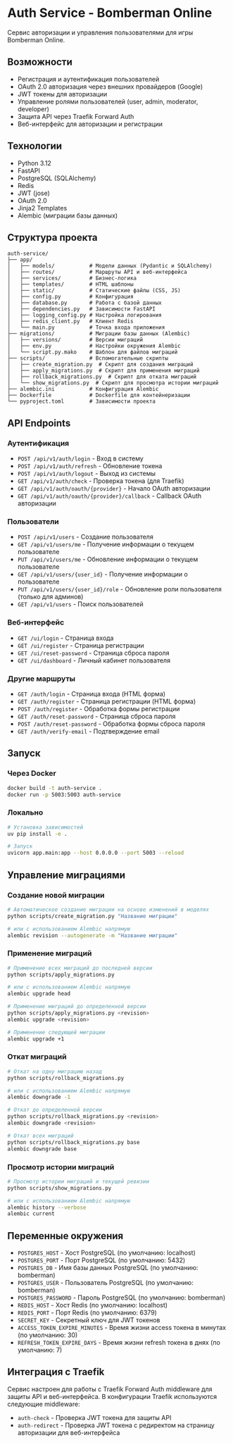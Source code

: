 # Auth Service - Bomberman Online

Сервис авторизации и управления пользователями для игры Bomberman Online.

## Возможности

- Регистрация и аутентификация пользователей
- OAuth 2.0 авторизация через внешних провайдеров (Google)
- JWT токены для авторизации
- Управление ролями пользователей (user, admin, moderator, developer)
- Защита API через Traefik Forward Auth
- Веб-интерфейс для авторизации и регистрации

## Технологии

- Python 3.12
- FastAPI
- PostgreSQL (SQLAlchemy)
- Redis
- JWT (jose)
- OAuth 2.0
- Jinja2 Templates
- Alembic (миграции базы данных)

## Структура проекта

```
auth-service/
├── app/
│   ├── models/           # Модели данных (Pydantic и SQLAlchemy)
│   ├── routes/           # Маршруты API и веб-интерфейса
│   ├── services/         # Бизнес-логика
│   ├── templates/        # HTML шаблоны
│   ├── static/           # Статические файлы (CSS, JS)
│   ├── config.py         # Конфигурация
│   ├── database.py       # Работа с базой данных
│   ├── dependencies.py   # Зависимости FastAPI
│   ├── logging_config.py # Настройка логирования
│   ├── redis_client.py   # Клиент Redis
│   └── main.py           # Точка входа приложения
├── migrations/           # Миграции базы данных (Alembic)
│   ├── versions/         # Версии миграций
│   ├── env.py            # Настройки окружения Alembic
│   └── script.py.mako    # Шаблон для файлов миграций
├── scripts/              # Вспомогательные скрипты
│   ├── create_migration.py  # Скрипт для создания миграций
│   ├── apply_migrations.py  # Скрипт для применения миграций
│   ├── rollback_migrations.py  # Скрипт для отката миграций
│   └── show_migrations.py  # Скрипт для просмотра истории миграций
├── alembic.ini           # Конфигурация Alembic
├── Dockerfile            # Dockerfile для контейнеризации
└── pyproject.toml        # Зависимости проекта
```

## API Endpoints

### Аутентификация

- `POST /api/v1/auth/login` - Вход в систему
- `POST /api/v1/auth/refresh` - Обновление токена
- `POST /api/v1/auth/logout` - Выход из системы
- `GET /api/v1/auth/check` - Проверка токена (для Traefik)
- `GET /api/v1/auth/oauth/{provider}` - Начало OAuth авторизации
- `GET /api/v1/auth/oauth/{provider}/callback` - Callback OAuth авторизации

### Пользователи

- `POST /api/v1/users` - Создание пользователя
- `GET /api/v1/users/me` - Получение информации о текущем пользователе
- `PUT /api/v1/users/me` - Обновление информации о текущем пользователе
- `GET /api/v1/users/{user_id}` - Получение информации о пользователе
- `PUT /api/v1/users/{user_id}/role` - Обновление роли пользователя (только для админов)
- `GET /api/v1/users` - Поиск пользователей

### Веб-интерфейс

- `GET /ui/login` - Страница входа
- `GET /ui/register` - Страница регистрации
- `GET /ui/reset-password` - Страница сброса пароля
- `GET /ui/dashboard` - Личный кабинет пользователя

### Другие маршруты

- `GET /auth/login` - Страница входа (HTML форма)
- `GET /auth/register` - Страница регистрации (HTML форма)
- `POST /auth/register` - Обработка формы регистрации
- `GET /auth/reset-password` - Страница сброса пароля
- `POST /auth/reset-password` - Обработка формы сброса пароля
- `GET /auth/verify-email` - Подтверждение email

## Запуск

### Через Docker

```bash
docker build -t auth-service .
docker run -p 5003:5003 auth-service
```

### Локально

```bash
# Установка зависимостей
uv pip install -e .

# Запуск
uvicorn app.main:app --host 0.0.0.0 --port 5003 --reload
```

## Управление миграциями

### Создание новой миграции

```bash
# Автоматическое создание миграции на основе изменений в моделях
python scripts/create_migration.py "Название миграции"

# или с использованием Alembic напрямую
alembic revision --autogenerate -m "Название миграции"
```

### Применение миграций

```bash
# Применение всех миграций до последней версии
python scripts/apply_migrations.py

# или с использованием Alembic напрямую
alembic upgrade head

# Применение миграций до определенной версии
python scripts/apply_migrations.py <revision>
alembic upgrade <revision>

# Применение следующей миграции
alembic upgrade +1
```

### Откат миграций

```bash
# Откат на одну миграцию назад
python scripts/rollback_migrations.py

# или с использованием Alembic напрямую
alembic downgrade -1

# Откат до определенной версии
python scripts/rollback_migrations.py <revision>
alembic downgrade <revision>

# Откат всех миграций
python scripts/rollback_migrations.py base
alembic downgrade base
```

### Просмотр истории миграций

```bash
# Просмотр истории миграций и текущей ревизии
python scripts/show_migrations.py

# или с использованием Alembic напрямую
alembic history --verbose
alembic current
```

## Переменные окружения

- `POSTGRES_HOST` - Хост PostgreSQL (по умолчанию: localhost)
- `POSTGRES_PORT` - Порт PostgreSQL (по умолчанию: 5432)
- `POSTGRES_DB` - Имя базы данных PostgreSQL (по умолчанию: bomberman)
- `POSTGRES_USER` - Пользователь PostgreSQL (по умолчанию: bomberman)
- `POSTGRES_PASSWORD` - Пароль PostgreSQL (по умолчанию: bomberman)
- `REDIS_HOST` - Хост Redis (по умолчанию: localhost)
- `REDIS_PORT` - Порт Redis (по умолчанию: 6379)
- `SECRET_KEY` - Секретный ключ для JWT токенов
- `ACCESS_TOKEN_EXPIRE_MINUTES` - Время жизни access токена в минутах (по умолчанию: 30)
- `REFRESH_TOKEN_EXPIRE_DAYS` - Время жизни refresh токена в днях (по умолчанию: 7)

## Интеграция с Traefik

Сервис настроен для работы с Traefik Forward Auth middleware для защиты API и веб-интерфейса. В конфигурации Traefik используются следующие middleware:

- `auth-check` - Проверка JWT токена для защиты API
- `auth-redirect` - Проверка JWT токена с редиректом на страницу авторизации для веб-интерфейса 